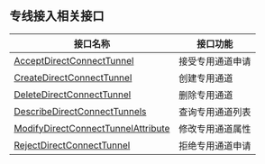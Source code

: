 ## 专线接入相关接口

| 接口名称 | 接口功能 |
|---------|---------|
| [AcceptDirectConnectTunnel](https://cloud.tencent.com/document/api/216/19822) | 接受专用通道申请 |
| [CreateDirectConnectTunnel](https://cloud.tencent.com/document/api/216/19821) | 创建专用通道 |
| [DeleteDirectConnectTunnel](https://cloud.tencent.com/document/api/216/19820) | 删除专用通道 |
| [DescribeDirectConnectTunnels](https://cloud.tencent.com/document/api/216/19819) | 查询专用通道列表 |
| [ModifyDirectConnectTunnelAttribute](https://cloud.tencent.com/document/api/216/19818) | 修改专用通道属性 |
| [RejectDirectConnectTunnel](https://cloud.tencent.com/document/api/216/19817) | 拒绝专用通道申请 |

